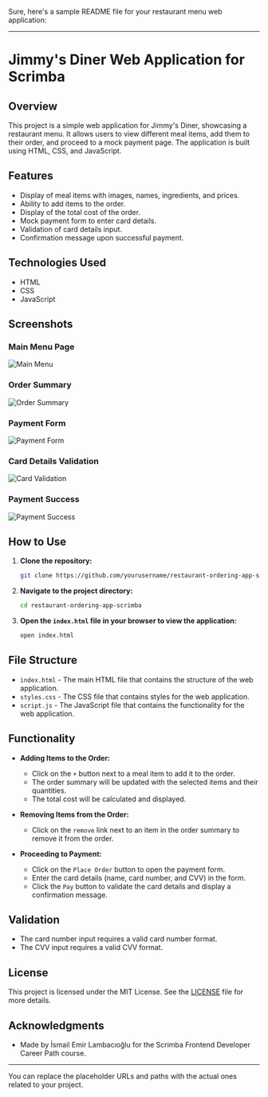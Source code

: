 Sure, here's a sample README file for your restaurant menu web application:

---

# Jimmy's Diner Web Application for Scrimba

## Overview

This project is a simple web application for Jimmy's Diner, showcasing a restaurant menu. It allows users to view different meal items, add them to their order, and proceed to a mock payment page. The application is built using HTML, CSS, and JavaScript.

## Features

- Display of meal items with images, names, ingredients, and prices.
- Ability to add items to the order.
- Display of the total cost of the order.
- Mock payment form to enter card details.
- Validation of card details input.
- Confirmation message upon successful payment.

## Technologies Used

- HTML
- CSS
- JavaScript

## Screenshots

### Main Menu Page
![Main Menu](./ss1.png)

### Order Summary
![Order Summary](./ss2.png)

### Payment Form
![Payment Form](./ss3.png)

### Card Details Validation
![Card Validation](./ss4.png)

### Payment Success
![Payment Success](./ss5.png)

## How to Use

1. **Clone the repository:**
   ```bash
   git clone https://github.com/yourusername/restaurant-ordering-app-scrimba.git
   ```
2. **Navigate to the project directory:**
   ```bash
   cd restaurant-ordering-app-scrimba
   ```
3. **Open the `index.html` file in your browser to view the application:**
   ```bash
   open index.html
   ```
   
## File Structure

- `index.html` - The main HTML file that contains the structure of the web application.
- `styles.css` - The CSS file that contains styles for the web application.
- `script.js` - The JavaScript file that contains the functionality for the web application.

## Functionality

- **Adding Items to the Order:**
  - Click on the `+` button next to a meal item to add it to the order.
  - The order summary will be updated with the selected items and their quantities.
  - The total cost will be calculated and displayed.

- **Removing Items from the Order:**
  - Click on the `remove` link next to an item in the order summary to remove it from the order.

- **Proceeding to Payment:**
  - Click on the `Place Order` button to open the payment form.
  - Enter the card details (name, card number, and CVV) in the form.
  - Click the `Pay` button to validate the card details and display a confirmation message.

## Validation

- The card number input requires a valid card number format.
- The CVV input requires a valid CVV format.

## License

This project is licensed under the MIT License. See the [LICENSE](LICENSE) file for more details.

## Acknowledgments

- Made by İsmail Emir Lambacıoğlu for the Scrimba Frontend Developer Career Path course.

---

You can replace the placeholder URLs and paths with the actual ones related to your project.